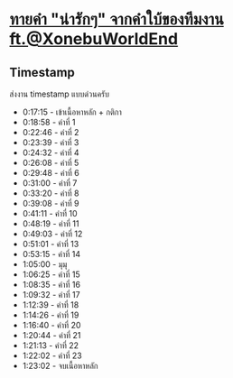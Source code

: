 # [ทายคำ "น่ารักๆ" จากคำใบ้ของทีมงาน ft.@XonebuWorldEnd](https://www.youtube.com/watch?v=W6mMEF54Zqw)

## Timestamp

ส่งงาน timestamp แบบด่วนครับ

- 0:17:15 - เข้าเนื้อหาหลัก + กติกา
- 0:18:58 - คำที่ 1
- 0:22:46 - คำที่ 2
- 0:23:39 - คำที่ 3
- 0:24:32 - คำที่ 4
- 0:26:08 - คำที่ 5
- 0:29:48 - คำที่ 6
- 0:31:00 - คำที่ 7
- 0:33:20 - คำที่ 8
- 0:39:08 - คำที่ 9
- 0:41:11 - คำที่ 10
- 0:48:19 - คำที่ 11
- 0:49:03 - คำที่ 12
- 0:51:01 - คำที่ 13
- 0:53:15 - คำที่ 14
- 1:05:00 - มุมุ
- 1:06:25 - คำที่ 15
- 1:08:35 - คำที่ 16
- 1:09:32 - คำที่ 17
- 1:12:39 - คำที่ 18
- 1:14:26 - คำที่ 19
- 1:16:40 - คำที่ 20
- 1:20:44 - คำที่ 21
- 1:21:13 - คำที่ 22
- 1:22:02 - คำที่ 23
- 1:23:02 - จบเนื้อหาหลัก
